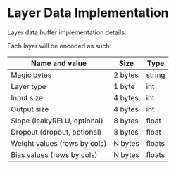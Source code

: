 # Layer Data Implementation

Layer data buffer implementation details.

Each layer will be encoded as such:

| Name and value               | Size    | Type   |
| ---------------------------- | ------- | ------ |
| Magic bytes                  | 2 bytes | string | 
| Layer type                   | 1 byte  | int    |
| Input size                   | 4 bytes | int    |
| Output size                  | 4 bytes | int    |
| Slope (leakyRELU, optional)  | 8 bytes | float  |
| Dropout (dropout, optional)  | 8 bytes | float  |
| Weight values (rows by cols) | N bytes | floats |
| Bias values (rows by cols)   | N bytes | floats |

